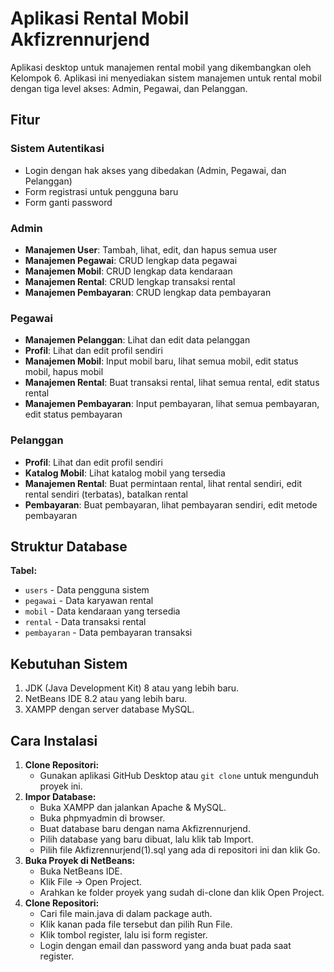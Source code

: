 # Aplikasi Rental Mobil Akfizrennurjend

Aplikasi desktop untuk manajemen rental mobil yang dikembangkan oleh Kelompok 6. Aplikasi ini menyediakan sistem manajemen untuk rental mobil dengan tiga level akses: Admin, Pegawai, dan Pelanggan.

## Fitur

### Sistem Autentikasi
* Login dengan hak akses yang dibedakan (Admin, Pegawai, dan Pelanggan)
* Form registrasi untuk pengguna baru
* Form ganti password

### Admin
* **Manajemen User**: Tambah, lihat, edit, dan hapus semua user
* **Manajemen Pegawai**: CRUD lengkap data pegawai
* **Manajemen Mobil**: CRUD lengkap data kendaraan
* **Manajemen Rental**: CRUD lengkap transaksi rental
* **Manajemen Pembayaran**: CRUD lengkap data pembayaran

### Pegawai
* **Manajemen Pelanggan**: Lihat dan edit data pelanggan
* **Profil**: Lihat dan edit profil sendiri
* **Manajemen Mobil**: Input mobil baru, lihat semua mobil, edit status mobil, hapus mobil
* **Manajemen Rental**: Buat transaksi rental, lihat semua rental, edit status rental
* **Manajemen Pembayaran**: Input pembayaran, lihat semua pembayaran, edit status pembayaran

### Pelanggan
* **Profil**: Lihat dan edit profil sendiri
* **Katalog Mobil**: Lihat katalog mobil yang tersedia
* **Manajemen Rental**: Buat permintaan rental, lihat rental sendiri, edit rental sendiri (terbatas), batalkan rental
* **Pembayaran**: Buat pembayaran, lihat pembayaran sendiri, edit metode pembayaran

## Struktur Database

**Tabel:**
* `users` - Data pengguna sistem
* `pegawai` - Data karyawan rental
* `mobil` - Data kendaraan yang tersedia
* `rental` - Data transaksi rental
* `pembayaran` - Data pembayaran transaksi

## Kebutuhan Sistem

1. JDK (Java Development Kit) 8 atau yang lebih baru.
2. NetBeans IDE 8.2 atau yang lebih baru.
3. XAMPP dengan server database MySQL.

## Cara Instalasi
1. **Clone Repositori:**
   * Gunakan aplikasi GitHub Desktop atau `git clone` untuk mengunduh proyek ini.
2. **Impor Database:**
   * Buka XAMPP dan jalankan Apache & MySQL.
   * Buka phpmyadmin di browser.
   * Buat database baru dengan nama Akfizrennurjend.
   * Pilih database yang baru dibuat, lalu klik tab Import.
   * Pilih file Akfizrennurjend(1).sql yang ada di repositori ini dan klik Go.
3. **Buka Proyek di NetBeans:**
   * Buka NetBeans IDE.
   * Klik File -> Open Project.
   * Arahkan ke folder proyek yang sudah di-clone dan klik Open Project.
4. **Clone Repositori:**
   * Cari file main.java di dalam package auth.
   * Klik kanan pada file tersebut dan pilih Run File.
   * Klik tombol register, lalu isi form register.
   * Login dengan email dan password yang anda buat pada saat register.
